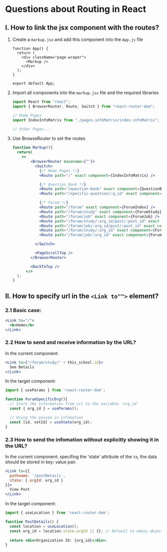 # Questions about Routing in React

## I. How to link the jsx component with the routes?

1. Create a `markup.jsx` and add this component into the `App.js` file

   ```JSx
   function App() {
     return (
       <div className="page-wraper">
         <Markup />
       </div>
     );
   }

   export default App;
   ```
2. Import all components into the `markup.jsx` file and the required libraries

   ```jsx
   import React from "react";
   import { BrowserRouter, Route, Switch } from "react-router-dom";

   // Home Pages
   import IndexInfoMatrix from "./pages-infoMatrix/index-infoMatrix";

   // Other Pages...
   ```
3. Use BrowseRouter to set the routes

   ```jsx
   function Markup(){
     return(
       <>
           <BrowserRouter basename={""}>
             <Switch>
               {/* Home Pages */}
               <Route path="/" exact component={IndexInfoMatrix} />

               {/* Question Bank */}
               <Route path="/question-bank" exact component={QuestionBank} />
               <Route path="/specific-question/:q_id" exact component={SpecificQuestion} />

               {/* Forum */}
               <Route path="/forum" exact component={ForumIndex} />
               <Route path="/forum/study" exact component={ForumStudy} />
               <Route path="/forum/job" exact component={ForumJob} />
               <Route path="/forum/study/:org_id/post/:post_id" exact component={ForumSpecific} />
               <Route path="/forum/job/:org_id/post/:post_id" exact component={ForumSpecific} />
               <Route path="/forum/study/:org_id" exact component={ForumSpecificOrg} />
               <Route path="/forum/job/:org_id" exact component={ForumSpecificOrg} />

             </Switch>

             <PageScrollTop />
           </BrowserRouter>

           <BackToTop />
         </>
     );
   }
   ```

## II. How to specify url in the `<Link to"">` element?

### 2.1 Basic case:

```jsx
<Link to="/">
  <b>Home</b>
</Link>
```

### 2.2 How to send and receive information by the URL?

In the current component:

```jsx
<Link to={"/forum/study/" + this_school.id}>
  See Details
</Link>
```

In the target component:

```jsx
import { useParams } from 'react-router-dom';

function ForumSpecificOrg(){
  // Store the information from url to the variable `org_id`
  const { org_id } = useParams();

  // Using the passed in infomation
  const [id, setId] = useState(org_id);
}
```

### 2.3 How to send the infomation without explicitly showing it in the URL?

In the current component: specifing the 'state' attribute of the `to`, the data should be stored in key: value pair.

```jsx
<Link to={{
  pathname: '/postDetails',
  state: { orgId: org_id }
}}>
  View Post
</Link>
```

In the target component:

```jsx
import { useLocation } from 'react-router-dom';

function PostDetails() {
  const location = useLocation();
  const org_id = location.state.orgId || {}; // Default to empty object if state is undefined
  
  return <div>Organization ID: {org_id}</div>;
}
```
